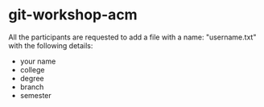# git-workshop-acm

All the participants are requested to add a file with a name: "username.txt"
with the following details:
  - your name
  - college
  - degree
  - branch
  - semester
